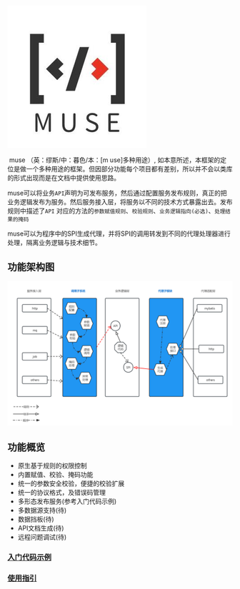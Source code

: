 ![logo](logo.jpg)

​        muse （英：缪斯/中：暮色/本：[m use]多种用途）, 如本意所述，本框架的定位是做一个多种用途的框架。但因部分功能每个项目都有差别，所以并不会以类库的形式出现而是在文档中提供使用思路。 

​		muse可以将业务`API`声明为可发布服务，然后通过配置服务发布规则，真正的把业务逻辑发布为服务。然后服务接入层，将服务以不同的技术方式暴露出去。发布规则中描述了`API` 对应的方法的`参数赋值规则`、`校验规则`、`业务逻辑指向(必选)`、`处理结果的掩码`

​        muse可以为程序中的SPI生成代理，并将SPI的调用转发到不同的代理处理器进行处理，隔离业务逻辑与技术细节。



## 功能架构图

![原理图](doc/summary.jpg)

 ## 功能概览

- 原生基于规则的权限控制
- 内置赋值、校验、掩码功能
- 统一的参数安全校验，便捷的校验扩展
- 统一的协议格式，及错误码管理
- 多形态发布服务(参考入门代码示例)
- 多数据源支持(待)
- 数据挡板(待)
- API文档生成(待)
- 远程问题调试(待)








### [入门代码示例](doc/example.md)
### [使用指引](doc/guid.md)



